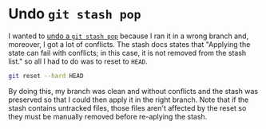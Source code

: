 # Undo `git stash pop`

I wanted to [undo a `git stash pop`](http://stackoverflow.com/questions/20038056/undo-git-stash-pop) because I ran it in a wrong branch and, moreover, I got a lot of conflicts. The stash docs states that "Applying the state can fail with conflicts; in this case, it is not removed from the stash list." so all I had to do was to reset to `HEAD`.

```bash
git reset --hard HEAD
```

By doing this, my branch was clean and without conflicts and the stash was preserved so that I could then apply it in the right branch. Note that if the stash contains untracked files, those files aren't affected by the reset so they must be manually removed before re-aplying the stash.
